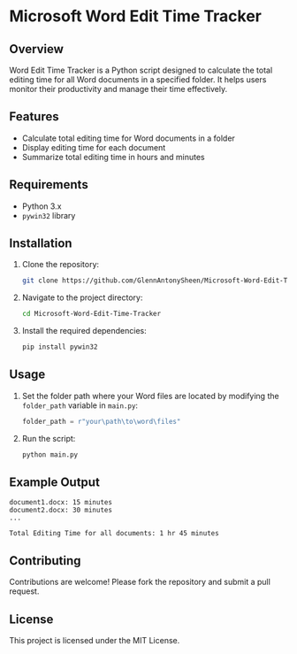 # Microsoft Word Edit Time Tracker

## Overview

Word Edit Time Tracker is a Python script designed to calculate the total editing time for all Word documents in a specified folder. It helps users monitor their productivity and manage their time effectively.

## Features

- Calculate total editing time for Word documents in a folder
- Display editing time for each document
- Summarize total editing time in hours and minutes

## Requirements

- Python 3.x
- `pywin32` library

## Installation

1. Clone the repository:
   ```bash
   git clone https://github.com/GlennAntonySheen/Microsoft-Word-Edit-Time-Tracker.git
   ```
2. Navigate to the project directory:
   ```bash
   cd Microsoft-Word-Edit-Time-Tracker
   ```
3. Install the required dependencies:
   ```bash
   pip install pywin32
   ```

## Usage

1. Set the folder path where your Word files are located by modifying the `folder_path` variable in `main.py`:
   ```python
   folder_path = r"your\path\to\word\files"
   ```
2. Run the script:
   ```bash
   python main.py
   ```

## Example Output

```
document1.docx: 15 minutes
document2.docx: 30 minutes
...

Total Editing Time for all documents: 1 hr 45 minutes
```

## Contributing

Contributions are welcome! Please fork the repository and submit a pull request.

## License

This project is licensed under the MIT License.

